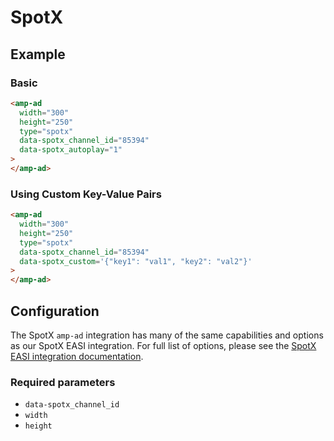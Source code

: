 # SpotX

## Example

### Basic

```html
<amp-ad
  width="300"
  height="250"
  type="spotx"
  data-spotx_channel_id="85394"
  data-spotx_autoplay="1"
>
</amp-ad>
```

### Using Custom Key-Value Pairs

```html
<amp-ad
  width="300"
  height="250"
  type="spotx"
  data-spotx_channel_id="85394"
  data-spotx_custom='{"key1": "val1", "key2": "val2"}'
>
</amp-ad>
```

## Configuration

The SpotX `amp-ad` integration has many of the same capabilities and options as our SpotX EASI integration. For full list of options, please see the [SpotX EASI integration documentation](https://developer.spotxchange.com/content/local/docs/sdkDocs/EASI/README.md#common-javascript-attributes).

### Required parameters

-   `data-spotx_channel_id`
-   `width`
-   `height`
